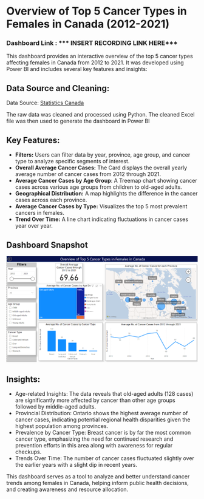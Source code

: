 # Overview of Top 5 Cancer Types in Females in Canada (2012-2021)

### Dashboard Link : *** INSERT RECORDING LINK HERE***

This dashboard provides an interactive overview of the top 5 cancer types affecting females in Canada from 2012 to 2021. It was developed using Power BI and includes several key features and insights:

## Data Source and Cleaning:

Data Source: [Statistics Canada](https://www150.statcan.gc.ca/t1/tbl1/en/tv.action?pid=1310011101&pickMembers%5B0%5D=2.1&pickMembers%5B1%5D=3.3&pickMembers%5B2%5D=4.28&cubeTimeFrame.startYear=2012&cubeTimeFrame.endYear=2021&referencePeriods=20120101%2C20210101)

The raw data was cleaned and processed using Python. The cleaned Excel file was then used to generate the dashboard in Power BI 

## Key Features:

- **Filters:** Users can filter data by year, province, age group, and cancer type to analyze specific segments of interest.
- **Overall Average Cancer Cases:** The Card displays the overall yearly average number of cancer cases from 2012 through 2021.
- **Average Cancer Cases by Age Group**: A Treemap chart showing cancer cases across various age groups from children to old-aged adults.
- **Geographical Distribution:** A map highlights the difference in the cancer cases across each province.
- **Average Cancer Cases by Type:** Visualizes the top 5 most prevalent cancers in females.
- **Trend Over Time:** A line chart indicating fluctuations in cancer cases year over year.

## Dashboard Snapshot

![Dashboard_upload](https://github.com/karan-khubdikar/Female_Cancer_Canada/blob/main/Female_cancer_canada_screenshot.png)

## Insights:

- Age-related Insights: The data reveals that old-aged adults (128 cases) are significantly more affected by cancer than other age groups followed by middle-aged adults.
- Provincial Distribution: Ontario shows the highest average number of cancer cases, indicating potential regional health disparities given the highest population among provinces.
- Prevalence by Cancer Type: Breast cancer is by far the most common cancer type, emphasizing the need for continued research and prevention efforts in this area along with awareness for regular checkups.
- Trends Over Time: The number of cancer cases fluctuated slightly over the earlier years with a slight dip in recent years. 

This dashboard serves as a tool to analyze and better understand cancer trends among females in Canada, helping inform public health decisions, and creating awareness and resource allocation.

